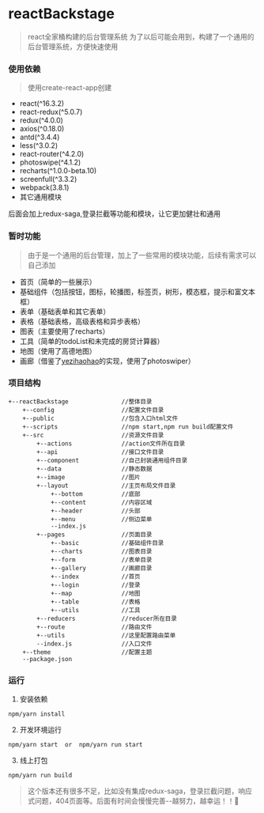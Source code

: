 # reactBackstage
> react全家桶构建的后台管理系统
> 为了以后可能会用到，构建了一个通用的后台管理系统，方便快速使用
### 使用依赖
> 使用create-react-app创建
- react(^16.3.2)
- react-redux(^5.0.7)
- redux(^4.0.0)
- axios(^0.18.0)
- antd(^3.4.4)
- less(^3.0.2)
- react-router(^4.2.0)
- photoswipe(^4.1.2)
- recharts(^1.0.0-beta.10)
- screenfull(^3.3.2)
- webpack(3.8.1)
- 其它通用模块

后面会加上redux-saga,登录拦截等功能和模块，让它更加健壮和通用

### 暂时功能
> 由于是一个通用的后台管理，加上了一些常用的模块功能，后续有需求可以自己添加

- 首页（简单的一些展示）
- 基础组件（包括按钮，图标，轮播图，标签页，树形，模态框，提示和富文本框）
- 表单（基础表单和其它表单）
- 表格（基础表格，高级表格和异步表格）
- 图表（主要使用了recharts）
- 工具（简单的todoList和未完成的房贷计算器）
- 地图（使用了高德地图）
- 画廊（借鉴了[yezihaohao](https://github.com/yezihaohao)的实现，使用了photoswiper）

### 项目结构


```
+--reactBackstage               //整体目录
    +--config                   //配置文件目录
    +--public                   //包含入口html文件
    +--scripts                  //npm start,npm run build配置文件
    +--src                      //资源文件目录
        +--actions              //action文件所在目录
        +--api                  //接口文件目录
        +--component            //自己封装通用组件目录
        +--data                 //静态数据
        +--image                //图片
        +--layout               //主页布局文件目录
            +--bottom           //底部
            +--content          //内容区域
            +--header           //头部
            +--menu             //侧边菜单
            --index.js
        +--pages                //页面目录
            +--basic            //基础组件目录
            +--charts           //图表目录
            +--form             //表单目录
            +--gallery          //画廊目录
            +--index            //首页
            +--login            //登录
            +--map              //地图
            +--table            //表格
            +--utils            //工具
        +--reducers             //reducer所在目录
        +--route                //路由文件
        +--utils                //这里配置路由菜单
        --index.js              //入口文件
    +--theme                    //配置主题
    --package.json
```

### 运行
1. 安装依赖
```
npm/yarn install
```
2. 开发环境运行
```
npm/yarn start  or  npm/yarn run start
```
3. 线上打包

```
npm/yarn run build
```

> 这个版本还有很多不足，比如没有集成redux-saga，登录拦截问题，响应式问题，404页面等。后面有时间会慢慢完善--越努力，越幸运！！🌹
